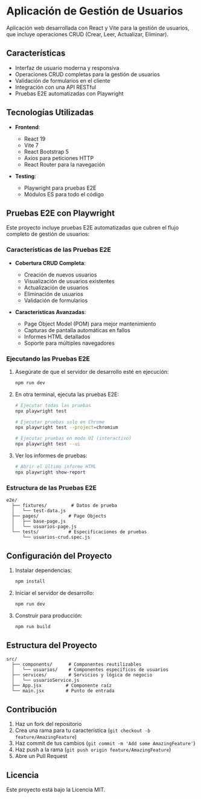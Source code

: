 # Aplicación de Gestión de Usuarios

Aplicación web desarrollada con React y Vite para la gestión de usuarios, que incluye operaciones CRUD (Crear, Leer, Actualizar, Eliminar).

## Características

- Interfaz de usuario moderna y responsiva
- Operaciones CRUD completas para la gestión de usuarios
- Validación de formularios en el cliente
- Integración con una API RESTful
- Pruebas E2E automatizadas con Playwright

## Tecnologías Utilizadas

- **Frontend**:
  - React 19
  - Vite 7
  - React Bootstrap 5
  - Axios para peticiones HTTP
  - React Router para la navegación

- **Testing**:
  - Playwright para pruebas E2E
  - Módulos ES para todo el código

## Pruebas E2E con Playwright

Este proyecto incluye pruebas E2E automatizadas que cubren el flujo completo de gestión de usuarios:

### Características de las Pruebas E2E

- **Cobertura CRUD Completa**:
  - Creación de nuevos usuarios
  - Visualización de usuarios existentes
  - Actualización de usuarios
  - Eliminación de usuarios
  - Validación de formularios

- **Características Avanzadas**:
  - Page Object Model (POM) para mejor mantenimiento
  - Capturas de pantalla automáticas en fallos
  - Informes HTML detallados
  - Soporte para múltiples navegadores

### Ejecutando las Pruebas E2E

1. Asegúrate de que el servidor de desarrollo esté en ejecución:
   ```bash
   npm run dev
   ```

2. En otra terminal, ejecuta las pruebas E2E:
   ```bash
   # Ejecutar todas las pruebas
   npx playwright test
   
   # Ejecutar pruebas solo en Chrome
   npx playwright test --project=chromium
   
   # Ejecutar pruebas en modo UI (interactivo)
   npx playwright test --ui
   ```

3. Ver los informes de pruebas:
   ```bash
   # Abrir el último informe HTML
   npx playwright show-report
   ```

### Estructura de las Pruebas E2E

```
e2e/
  ├── fixtures/         # Datos de prueba
  │   └── test-data.js
  ├── pages/           # Page Objects
  │   ├── base-page.js
  │   └── usuarios-page.js
  └── tests/           # Especificaciones de pruebas
      └── usuarios-crud.spec.js
```

## Configuración del Proyecto

1. Instalar dependencias:
   ```bash
   npm install
   ```

2. Iniciar el servidor de desarrollo:
   ```bash
   npm run dev
   ```

3. Construir para producción:
   ```bash
   npm run build
   ```

## Estructura del Proyecto

```
src/
  ├── components/      # Componentes reutilizables
  │   └── usuarios/    # Componentes específicos de usuarios
  ├── services/        # Servicios y lógica de negocio
  │   └── usuarioService.js
  ├── App.jsx         # Componente raíz
  └── main.jsx        # Punto de entrada
```

## Contribución

1. Haz un fork del repositorio
2. Crea una rama para tu característica (`git checkout -b feature/AmazingFeature`)
3. Haz commit de tus cambios (`git commit -m 'Add some AmazingFeature'`)
4. Haz push a la rama (`git push origin feature/AmazingFeature`)
5. Abre un Pull Request

## Licencia

Este proyecto está bajo la Licencia MIT.
